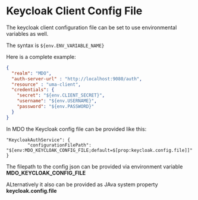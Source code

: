 # Keycloak Client Config File

The keycloak client configuration file can be set to use environmental variables as well.

The syntax is `${env.ENV_VARIABLE_NAME}`

Here is a complete example:

```json
{
  "realm": "MDO",
  "auth-server-url" : "http://localhost:9080/auth",
  "resource" : "uma-client",
  "credentials": {
    "secret": "${env.CLIENT_SECRET}",
    "username": "${env.USERNAME}",
    "password": "${env.PASSWORD}"
  }
}
```

In MDO the Keycloak config file can be provided like this:

```
"KeycloakAuthService": {
		"configurationFilePath": "$[env:MDO_KEYCLOAK_CONFIG_FILE;default=$[prop:keycloak.config.file]]"
}
```

The filepath to the config json can be provided via environment variable **MDO_KEYCLOAK_CONFIG_FILE**

ALternatively it also can be provided as JAva system property **keycloak.config.file**
